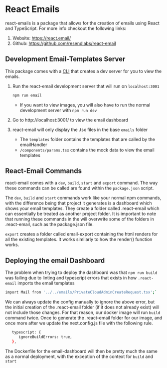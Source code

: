 # React Emails

react-emails is a package that allows for the creation of emails using React and TypeScript. For more info checkout the following links:

1. Website: https://react.email/
1. Github: https://github.com/resendlabs/react-email

## Development Email-Templates Server

This package comes with a [CLI](https://react.email/docs/cli) that creates a dev server for you to view the emails.

1. Run the react-email development server that will run on `localhost:3001`

    ```sh
    npm run email
    ```

    - If you want to view images, you will also have to run the normal development server with `npm run dev`

1. Go to http://localhost:3001/ to view the email dashboard

1. react-email will only display the .tsx files in the base `emails` folder
    - The `templates` folder contains the templates that are called by the emailHandler
    - `/components/params.tsx` contains the mock data to view the email templates

## React-Email Commands

react-email comes with a `dev`, `build`, `start` and `export` command. The way these commands can be called are found within the `package.json` script.

The `dev`, `build` and `start` commands work like your normal npm commands, with the difference being that project it generates is a dashboard which shows your email templates. They create a folder called .react-email which can essentially be treated as another project folder. It is important to note that running these commands in the will overwrite some of the folders in .react-email, such as the package.json file.

`export` creates a folder called email-export containing the html renders for all the existing templates. It works similarly to how the render() function works.

## Deploying the email Dashboard

The problem when trying to deploy the dashboard was that `npm run build` was failing due to linting and typescript errors that exists in how `.react-email` imports the email templates

```sh
import Mail from '../../emails/PrivateCloudAdminCreateRequest.tsx';`
```

We can always update the config manually to ignore the above error, but the initial creation of the .react-email folder (if it does not already exist) will not include those changes. For that reason, our docker image will run `build` command twice. Once to generate the .react-email folder for our image, and once more after we update the next.config.js file with the following rule.

```sh
   typescript: {
      ignoreBuildErrors: true,
   },
```

The Dockerfile for the email-dashboard will then be pretty much the same as a normal deployment, with the exception of the context for `build` and `start`
